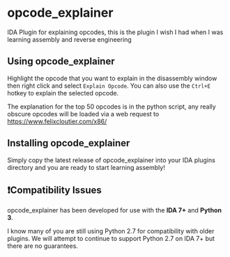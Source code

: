 # opcode_explainer
IDA Plugin for explaining opcodes, this is the plugin I wish I had when I was learning assembly and reverse engineering

## Using opcode_explainer
Highlight the opcode that you want to explain in the disassembly window then right click and select `Explain Opcode`. You can also use the `Ctrl+E` hotkey to explain the selected opcode. 

The explanation for the top 50 opcodes is in the python script, any really obscure opcodes will be loaded via a web request to https://www.felixcloutier.com/x86/ 

## Installing opcode_explainer
Simply copy the latest release of opcode_explainer into your IDA plugins directory and you are ready to start learning assembly!

## ❗Compatibility Issues
opcode_explainer has been developed for use with the __IDA 7+__ and __Python 3__. 

I know many of you are still using Python 2.7 for compatibility with older plugins. We will attempt to continue to support Python 2.7 on IDA 7+ but there are no guarantees. 
